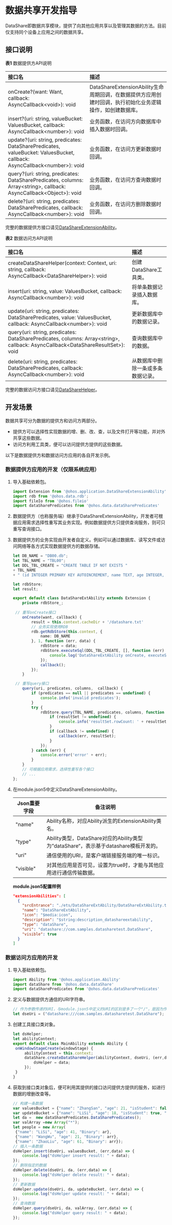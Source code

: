 # 数据共享开发指导
DataShare即数据共享模块，提供了向其他应用共享以及管理其数据的方法。目前仅支持同个设备上应用之间的数据共享。

## 接口说明

**表1** 数据提供方API说明

|接口名|描述|
|:------|:------|
|onCreate?(want: Want, callback: AsyncCallback&lt;void&gt;): void|DataShareExtensionAbility生命周期回调，在数据提供方应用创建时回调，执行初始化业务逻辑操作，如创建数据库。|
|insert?(uri: string, valueBucket: ValuesBucket, callback: AsyncCallback&lt;number&gt;): void|业务函数，在访问方向数据库中插入数据时回调。|
|update?(uri: string, predicates: DataSharePredicates, valueBucket: ValuesBucket, callback: AsyncCallback&lt;number&gt;): void|业务函数，在访问方更新数据时回调。|
|query?(uri: string, predicates: DataSharePredicates, columns: Array&lt;string&gt;, callback: AsyncCallback&lt;Object&gt;): void|业务函数，在访问方查询数据时回调。|
|delete?(uri: string, predicates: DataSharePredicates, callback: AsyncCallback&lt;number&gt;): void|业务函数，在访问方删除数据时回调。|

完整的数据提供方接口请见[DataShareExtensionAbility](../reference/apis/js-apis-application-DataShareExtensionAbility.md)。

**表2** 数据访问方API说明

| 接口名                                                       | 描述                               |
| :----------------------------------------------------------- | :--------------------------------- |
| createDataShareHelper(context: Context, uri: string, callback: AsyncCallback&lt;DataShareHelper&gt;): void | 创建DataShare工具类。              |
| insert(uri: string, value: ValuesBucket, callback: AsyncCallback&lt;number&gt;): void | 将单条数据记录插入数据库。         |
| update(uri: string, predicates: DataSharePredicates, value: ValuesBucket, callback: AsyncCallback&lt;number&gt;): void | 更新数据库中的数据记录。           |
| query(uri: string, predicates: DataSharePredicates, columns: Array&lt;string&gt;, callback: AsyncCallback&lt;DataShareResultSet&gt;): void | 查询数据库中的数据。               |
| delete(uri: string, predicates: DataSharePredicates, callback: AsyncCallback&lt;number&gt;): void | 从数据库中删除一条或多条数据记录。 |

完整的数据访问方接口请见[DataShareHelper](../reference/apis/js-apis-data-dataShare.md)。

## 开发场景

数据共享可分为数据的提供方和访问方两部分。

- 提供方可以选择性实现数据的增、删、改、查，以及文件打开等功能，并对外共享这些数据。
- 访问方利用工具类，便可以访问提供方提供的这些数据。

以下是数据提供方和数据访问方应用的各自开发示例。

### 数据提供方应用的开发（仅限系统应用）

1. 导入基础依赖包。

   ```ts
   import Extension from '@ohos.application.DataShareExtensionAbility'
   import rdb from '@ohos.data.rdb';
   import fileIo from '@ohos.fileio'
   import dataSharePredicates from '@ohos.data.dataSharePredicates'
   ```

2. 数据提供方（也称服务端）继承于DataShareExtensionAbility，开发者可根据应用需求选择性重写其业务实现。例如数据提供方只提供查询服务，则可只重写查询接口。

3. 数据提供方的业务实现由开发者自定义。例如可以通过数据库、读写文件或访问网络等各方式实现数据提供方的数据存储。

   ```ts
   let DB_NAME = "DB00.db";
   let TBL_NAME = "TBL00";
   let DDL_TBL_CREATE = "CREATE TABLE IF NOT EXISTS "
   + TBL_NAME
   + " (id INTEGER PRIMARY KEY AUTOINCREMENT, name TEXT, age INTEGER, isStudent BOOLEAN, Binary BINARY)";
   
   let rdbStore;
   let result;
   
   export default class DataShareExtAbility extends Extension {
       private rdbStore_;
       
   	// 重写onCreate接口
       onCreate(want, callback) {
           result = this.context.cacheDir + '/datashare.txt'
           // 业务实现使用RDB
           rdb.getRdbStore(this.context, {
               name: DB_NAME
           }, 1, function (err, data) {
               rdbStore = data;
               rdbStore.executeSql(DDL_TBL_CREATE, [], function (err) {
                   console.log('DataShareExtAbility onCreate, executeSql done err:' + JSON.stringify(err));
               });
               callback();
           });
       }
   
   	// 重写query接口
       query(uri, predicates, columns,  callback) {
           if (predicates == null || predicates == undefined) {
               console.info('invalid predicates');
           }
           try {
               rdbStore.query(TBL_NAME, predicates, columns, function (err, resultSet) {
                   if (resultSet != undefined) {
                       console.info('resultSet.rowCount: ' + resultSet.rowCount);
                   }
                   if (callback != undefined) {
                       callback(err, resultSet);
                   }
               });
           } catch (err) {
               console.error('error' + err);
           }
       }
       // 可根据应用需求，选择性重写各个接口
       // ...
   };
   ```

4. 在module.json5中定义DataShareExtensionAbility。

   | Json重要字段 | 备注说明                                                     |
   | ------------ | ------------------------------------------------------------ |
   | "name"       | Ability名称，对应Ability派生的ExtensionAbility类名。         |
   | "type"       | Ability类型，DataShare对应的Ability类型为”dataShare“，表示基于datashare模板开发的。 |
   | "uri"        | 通信使用的URI，是客户端链接服务端的唯一标识。                |
   | "visible"    | 对其他应用是否可见，设置为true时，才能与其他应用进行通信传输数据。 |

   **module.json5配置样例**

   ```json
   "extensionAbilities": [
     {
       "srcEntrance": "./ets/DataShareExtAbility/DataShareExtAbility.ts",
       "name": "DataShareExtAbility",
       "icon": "$media:icon",
       "description": "$string:description_datashareextability",
       "type": "dataShare",
       "uri": "datashare://com.samples.datasharetest.DataShare",
       "visible": true
     }
   ]
   ```

### 数据访问方应用的开发

1. 导入基础依赖包。

   ```ts
   import Ability from '@ohos.application.Ability'
   import dataShare from '@ohos.data.dataShare'
   import dataSharePredicates from '@ohos.data.dataSharePredicates'
   ```
   
2. 定义与数据提供方通信的URI字符串。

   ```ts
   // 作为参数传递的URI，与module.json5中定义的URI的区别是多了一个"/"，是因为作为参数传递的URI中，在第二个与第三个"/"中间，存在一个DeviceID的参数
   let dseUri = ("datashare:///com.samples.datasharetest.DataShare");
   ```
   
2. 创建工具接口类对象。

   ```ts
   let dsHelper;
   let abilityContext;
   export default class MainAbility extends Ability {
   	onWindowStageCreate(windowStage) {
   		abilityContext = this.context;
   		dataShare.createDataShareHelper(abilityContext, dseUri, (err,data)=>{
   			dsHelper = data;
   		});
   	}
   }
   ```
   
3. 获取到接口类对象后，便可利用其提供的接口访问提供方提供的服务，如进行数据的增删改查等。

   ```ts
   // 构建一条数据
   var valuesBucket = {"name": "ZhangSan", "age": 21, "isStudent": false, "Binary": new Uint8Array([1,2,3])};
   var updateBucket = {"name": "LiSi", "age": 18, "isStudent": true, "Binary": new Uint8Array([1,2,3])};
   let da =  new dataSharePredicates.DataSharePredicates();
   var valArray =new Array("*");
   let people = new Array(
   	{"name": "LiSi", "age": 41, "Binary": ar},
   	{"name": "WangWu", "age": 21, "Binary": arr},
   	{"name": "ZhaoLiu", "age": 61, "Binary": arr});
   // 插入一条数据
   dsHelper.insert(dseUri, valuesBucket, (err,data) => {
       console.log("dsHelper insert result: " + data);
   });
   // 删除指定的数据
   dsHelper.delete(dseUri, da, (err,data) => {
       console.log("dsHelper delete result: " + data);
   });
   // 更新数据
   dsHelper.update(dseUri, da, updateBucket, (err,data) => {
       console.log("dsHelper update result: " + data);
   });
   // 查询数据
   dsHelper.query(dseUri, da, valArray, (err,data) => {
       console.log("dsHelper query result: " + data);
   });
   ```
   
